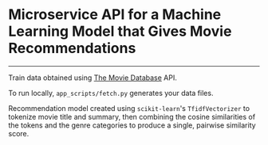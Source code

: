 # Microservice API for a Machine Learning Model that Gives Movie Recommendations
---
Train data obtained using [The Movie Database](https://developers.themoviedb.org/3/getting-started) API.  

To run locally, `app_scripts/fetch.py` generates your data files.

Recommendation model created using `scikit-learn`'s `TfidfVectorizer` to tokenize movie title and summary, then combining the cosine similarities of the tokens and the genre categories to produce a single, pairwise similarity score.